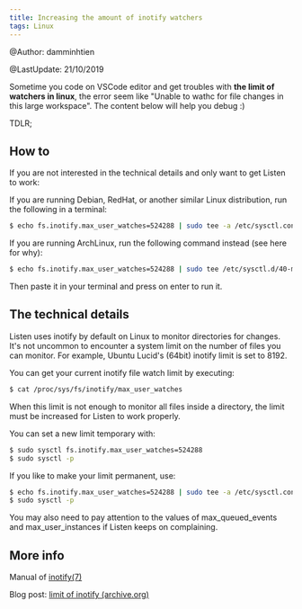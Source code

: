 ```yaml
---
title: Increasing the amount of inotify watchers
tags: Linux
---
```


@Author: damminhtien

@LastUpdate: 21/10/2019

Sometime you code on VSCode editor and get troubles with **the limit of watchers in linux**, the error seem like "Unable to wathc for file changes 
in this large workspace". The content below will help you debug :) 

TDLR;

## How to
If you are not interested in the technical details and only want to get Listen to work:

If you are running Debian, RedHat, or another similar Linux distribution, run the following in a terminal:

```bash
$ echo fs.inotify.max_user_watches=524288 | sudo tee -a /etc/sysctl.conf && sudo sysctl -p
```

If you are running ArchLinux, run the following command instead (see here for why):

```bash
$ echo fs.inotify.max_user_watches=524288 | sudo tee /etc/sysctl.d/40-max-user-watches.conf && sudo sysctl --system
```

Then paste it in your terminal and press on enter to run it.

## The technical details
Listen uses inotify by default on Linux to monitor directories for changes. It's not uncommon to encounter a system limit on the number of files you can monitor. For example, Ubuntu Lucid's (64bit) inotify limit is set to 8192.

You can get your current inotify file watch limit by executing:

```bash
$ cat /proc/sys/fs/inotify/max_user_watches
```

When this limit is not enough to monitor all files inside a directory, the limit must be increased for Listen to work properly.

You can set a new limit temporary with:

```bash
$ sudo sysctl fs.inotify.max_user_watches=524288
$ sudo sysctl -p
```
If you like to make your limit permanent, use:

```bash
$ echo fs.inotify.max_user_watches=524288 | sudo tee -a /etc/sysctl.conf
$ sudo sysctl -p
```

You may also need to pay attention to the values of max_queued_events and max_user_instances if Listen keeps on complaining.

## More info
Manual of [inotify(7)](http://linux.die.net/man/7/inotify)

Blog post: [limit of inotify (archive.org)](https://web.archive.org/web/20161106193425/http://blog.sorah.jp/2012/01/24/inotify-limitation)
